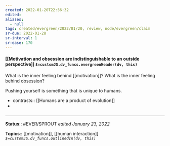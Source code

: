 ```yaml
---
created: 2022-01-20T22:56:32 
edited: 
aliases:
  - null
tags: created/evergreen/2022/01/20, review, node/evergreen/claim
sr-due: 2022-01-28
sr-interval: 1
sr-ease: 170
---
```


#### [[Motivation and obsession are indistinguishable to an outside perspective]] `$=customJS.dv_funcs.evergreenHeader(dv, this)`

What is the inner feeling behind [[motivation]]? What is the inner feeling behind obsession?

Pushing yourself is something that is unique to humans.
- contrasts:: [[Humans are a product of evolution]]
- 

### <hr class="footnote"/>

**Status**:: #EVER/SPROUT
*edited January 23, 2022*

**Topics**:: [[motivation]], [[human interaction]]
*`$=customJS.dv_funcs.outlinedIn(dv, this)`*


